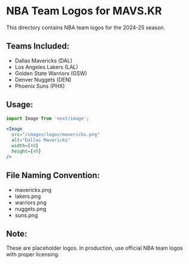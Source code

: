 # NBA Team Logos for MAVS.KR

This directory contains NBA team logos for the 2024-25 season.

## Teams Included:
- Dallas Mavericks (DAL)
- Los Angeles Lakers (LAL)
- Golden State Warriors (GSW)
- Denver Nuggets (DEN)
- Phoenix Suns (PHX)

## Usage:
```jsx
import Image from 'next/image';

<Image
  src="/images/logos/mavericks.png"
  alt="Dallas Mavericks"
  width={40}
  height={40}
/>
```

## File Naming Convention:
- mavericks.png
- lakers.png
- warriors.png
- nuggets.png
- suns.png

## Note:
These are placeholder logos. In production, use official NBA team logos with proper licensing.





